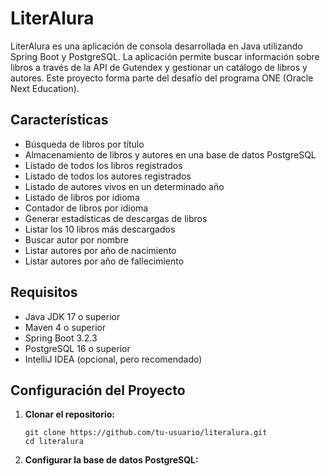 # LiterAlura

LiterAlura es una aplicación de consola desarrollada en Java utilizando Spring Boot y PostgreSQL. La aplicación permite buscar información sobre libros a través de la API de Gutendex y gestionar un catálogo de libros y autores. Este proyecto forma parte del desafío del programa ONE (Oracle Next Education).

## Características

- Búsqueda de libros por título
- Almacenamiento de libros y autores en una base de datos PostgreSQL
- Listado de todos los libros registrados
- Listado de todos los autores registrados
- Listado de autores vivos en un determinado año
- Listado de libros por idioma
- Contador de libros por idioma
- Generar estadísticas de descargas de libros
- Listar los 10 libros más descargados
- Buscar autor por nombre
- Listar autores por año de nacimiento
- Listar autores por año de fallecimiento

## Requisitos

- Java JDK 17 o superior
- Maven 4 o superior
- Spring Boot 3.2.3
- PostgreSQL 16 o superior
- IntelliJ IDEA (opcional, pero recomendado)

## Configuración del Proyecto

1. **Clonar el repositorio:**

   ```
   git clone https://github.com/tu-usuario/literalura.git
   cd literalura

2. **Configurar la base de datos PostgreSQL:**

